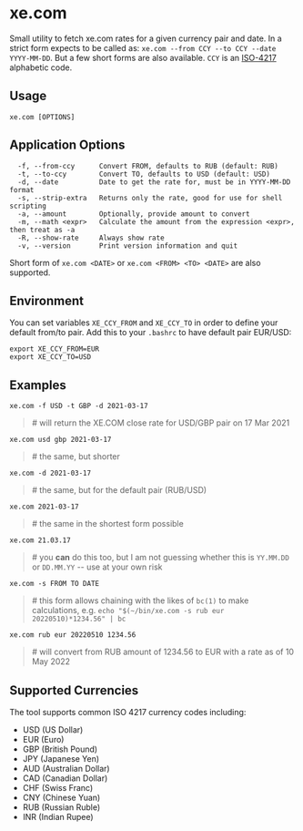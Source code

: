 # xe.com

Small utility to fetch xe.com rates for a given currency pair and date. In a strict form expects to be called as: `xe.com --from CCY --to CCY --date YYYY-MM-DD`. But a few short forms are also available. `CCY` is an [ISO-4217](https://en.wikipedia.org/wiki/ISO_4217) alphabetic code.

## Usage
`xe.com [OPTIONS]`

## Application Options

```
  -f, --from-ccy      Convert FROM, defaults to RUB (default: RUB)
  -t, --to-ccy        Convert TO, defaults to USD (default: USD)
  -d, --date          Date to get the rate for, must be in YYYY-MM-DD format
  -s, --strip-extra   Returns only the rate, good for use for shell scripting
  -a, --amount        Optionally, provide amount to convert
  -m, --math <expr>   Calculate the amount from the expression <expr>, then treat as -a
  -R, --show-rate     Always show rate
  -v, --version       Print version information and quit
```

Short form of `xe.com <DATE>` or `xe.com <FROM> <TO> <DATE>` are also supported.

## Environment

You can set variables `XE_CCY_FROM` and `XE_CCY_TO` in order to define your default from/to pair. Add this to
your `.bashrc` to have default pair EUR/USD:

```shell
export XE_CCY_FROM=EUR
export XE_CCY_TO=USD
```

## Examples

`xe.com -f USD -t GBP -d 2021-03-17`
> \# will return the XE.COM close rate for USD/GBP pair on 17 Mar 2021

`xe.com usd gbp 2021-03-17`
> \# the same, but shorter

`xe.com -d 2021-03-17`
> \# the same, but for the default pair (RUB/USD)

`xe.com 2021-03-17`
> \# the same in the shortest form possible

`xe.com 21.03.17`
> \# you **can** do this too, but I am not guessing whether this is `YY.MM.DD` or `DD.MM.YY` -- use at your own risk

`xe.com -s FROM TO DATE`

> \# this form allows chaining with the likes of `bc(1)` to make calculations, e.g. `echo "$(~/bin/xe.com -s rub eur 20220510)*1234.56" | bc `

`xe.com rub eur 20220510 1234.56`

> \# will convert from RUB amount of 1234.56 to EUR with a rate as of 10 May 2022

## Supported Currencies

The tool supports common ISO 4217 currency codes including:
- USD (US Dollar)
- EUR (Euro) 
- GBP (British Pound)
- JPY (Japanese Yen)
- AUD (Australian Dollar)
- CAD (Canadian Dollar)
- CHF (Swiss Franc)
- CNY (Chinese Yuan)
- RUB (Russian Ruble)
- INR (Indian Rupee)
